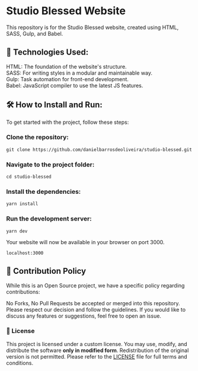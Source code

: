 # Studio Blessed Website
This repository is for the Studio Blessed website, created using HTML, SASS, Gulp, and Babel.

## 🚀 Technologies Used:
HTML: The foundation of the website's structure. <br />
SASS: For writing styles in a modular and maintainable way.<br />
Gulp: Task automation for front-end development.<br />
Babel: JavaScript compiler to use the latest JS features.<br />

## 🛠️ How to Install and Run:

To get started with the project, follow these steps:

### Clone the repository:

```git clone https://github.com/danielbarrosdeoliveira/studio-blessed.git```

### Navigate to the project folder:

```cd studio-blessed```

### Install the dependencies:

```yarn install```

### Run the development server:

```yarn dev```

Your website will now be available in your browser on port 3000.

```localhost:3000```

## 🚫 Contribution Policy
While this is an Open Source project, we have a specific policy regarding contributions:

No Forks, No Pull Requests be accepted or merged into this repository.
Please respect our decision and follow the guidelines. If you would like to discuss any features or suggestions, feel free to open an issue.

### 📄 License
This project is licensed under a custom license. You may use, modify, and distribute the software **only in modified form**. Redistribution of the original version is not permitted. Please refer to the [LICENSE](./LICENSE) file for full terms and conditions.
